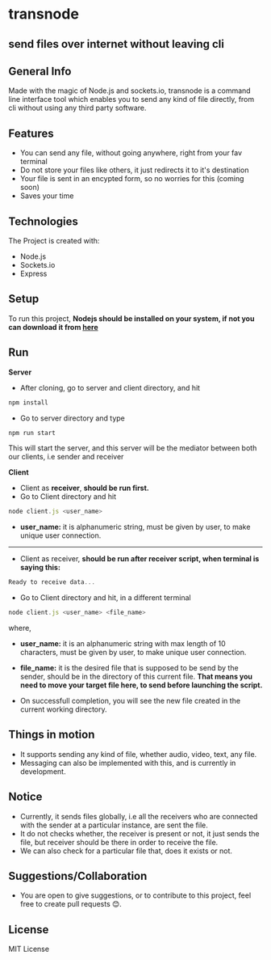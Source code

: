 # transnode
## send files over internet without leaving cli

## General Info
Made with the magic of Node.js and sockets.io, transnode is a command line interface tool which enables you to send any kind of file directly, from cli without using any third party software.

## Features
- You can send any file, without going anywhere, right from your fav terminal
- Do not store your files like others, it just redirects it to it's destination
- Your file is sent in an encypted form, so no worries for this (coming soon)
- Saves your time

## Technologies
The Project is created with:

- Node.js
- Sockets.io
- Express

## Setup
To run this project, **Nodejs should be installed on your system, if not you can download it from [here](https://nodejs.org/en/)**

## Run
**Server**
- After cloning, go to server and client directory, and hit
```js
npm install
```

- Go to server directory and type
```js
npm run start
```

This will start the server, and this server will be the mediator between both our clients, i.e sender and receiver

**Client**
- Client as **receiver**, **should be run first.**
- Go to Client directory and hit

```js
node client.js <user_name>
```

- **user_name:** it is alphanumeric string, must be given by user, to make unique user connection.

<hr/>

- Client as receiver, **should be run after receiver script, when terminal is saying this:**

```js
Ready to receive data...
```

- Go to Client directory and hit, in a different terminal

```js
node client.js <user_name> <file_name>
```

where,

- **user_name:** it is an alphanumeric string with max length of 10 characters, must be given by user, to make unique user connection.

- **file_name:** it is the desired file that is supposed to be send by the sender, should be in the directory of this current file. **That means you need to move your target file here, to send before launching the script.**

* On successfull completion, you will see the new file created in the current working directory.

## Things in motion
- It supports sending any kind of file, whether audio, video, text, any file.
- Messaging can also be implemented with this, and is currently in development.

## Notice
- Currently, it sends files globally, i.e all the receivers who are connected with the sender at a particular instance, are sent the file.
- It do not checks whether, the receiver is present or not, it just sends the file, but receiver should be there in order to receive the file.
- We can also check for a particular file that, does it exists or not.

## Suggestions/Collaboration
- You are open to give suggestions, or to contribute to this project, feel free to create pull requests 😊.

## License
MIT License
